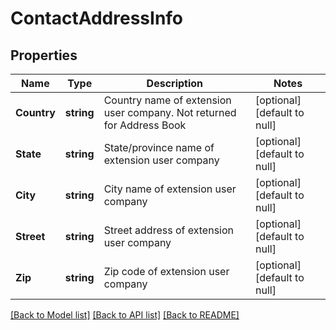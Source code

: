 # ContactAddressInfo

## Properties
Name | Type | Description | Notes
------------ | ------------- | ------------- | -------------
**Country** | **string** | Country name of extension user company. Not returned for Address Book | [optional] [default to null]
**State** | **string** | State/province name of extension user company | [optional] [default to null]
**City** | **string** | City name of extension user company | [optional] [default to null]
**Street** | **string** | Street address of extension user company | [optional] [default to null]
**Zip** | **string** | Zip code of extension user company | [optional] [default to null]

[[Back to Model list]](../README.md#documentation-for-models) [[Back to API list]](../README.md#documentation-for-api-endpoints) [[Back to README]](../README.md)



